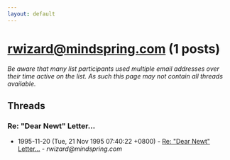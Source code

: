 ```yaml
---
layout: default
---
```


# rwizard@mindspring.com (1 posts)

_Be aware that many list participants used multiple email addresses over their time active on the list. As such this page may not contain all threads available._

## Threads

### Re: "Dear Newt" Letter...
+ 1995-11-20 (Tue, 21 Nov 1995 07:40:22 +0800) - [Re: "Dear Newt" Letter...](/archive/1995/11/e38ea85e454c534aabef20c689ee5506e24227a55a2f3941f89647897206739f) - _rwizard@mindspring.com_


